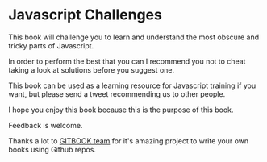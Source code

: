 # Javascript Challenges
This book will challenge you to learn and understand the most obscure and tricky parts of Javascript.

In order to perform the best that you can I recommend you not to cheat taking a look at solutions before you suggest one.

This book can be used as a learning resource for Javascript training if you want, but please send a tweet recommending us to other people.

I hope you enjoy this book because this is the purpose of this book.

Feedback is welcome.

Thanks a lot to [GITBOOK team](http://www.gitbook.io/) for it's amazing project to write your own books using Github repos.
